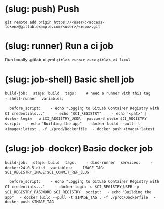 # (slug: push) Push

`git remote add origin https://<user>:<access-token>@gitlab.example.com/<user>/<repo>.git`

# (slug: runner) Run a ci job 

Run locally .gitlab-ci.yml
`gitlab-runner exec`
`gitlab-ci-local`

# (slug: job-shell) Basic shell job

`build-job:`
`  stage: build`
`  tags:`
`    # need a runner with this tag`
`    - shell-runner`
`  variables:`

`  before_script:`
`    - echo "Logging to GitLab Container Registry with CI credentials..."`
`    - echo "$CI_REGISTRY"`
`    - echo '<pat>' | docker login  -u $CI_REGISTRY_USER --password-stdin $CI_REGISTRY`
`  script:`
`  - echo "Building the app"`
`  - docker build --pull -t <image>:latest . -f ./prod/Dockerfile`
`  - docker push <image>:latest`


# (slug: job-docker) Basic docker job

`build-job:`
`  stage: build`
`  tags:`
`    - dind-runner`
`  services:`
`    - docker:24.0.5-dind`
`  variables:`
`    IMAGE_TAG: $CI_REGISTRY_IMAGE:$CI_COMMIT_REF_SLUG`

`  before_script:`
`    - echo "Logging to GitLab Container Registry with CI credentials..."`
`    - docker login -u $CI_REGISTRY_USER -p $CI_REGISTRY_PASSWORD $CI_REGISTRY`
`  script:`
`  - echo "Building the app"`
`  - docker build --pull -t $IMAGE_TAG . -f ./prod/Dockerfile`
`  - docker push $IMAGE_TAG`
